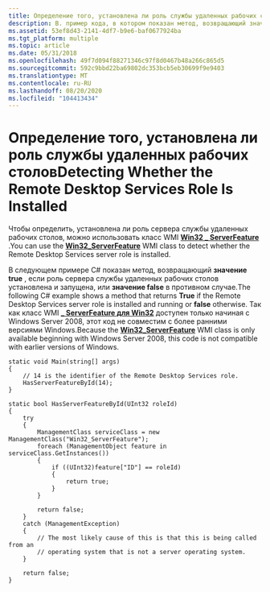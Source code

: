 ```yaml
---
title: Определение того, установлена ли роль службы удаленных рабочих столов
description: В. пример кода, в котором показан метод, возвращающий значение true, если роль сервера службы удаленных рабочих столов установлена и запущена, или значение false в противном случае, начиная с Windows Server 2008.
ms.assetid: 53ef8d43-2141-4df7-b9e6-baf0677924ba
ms.tgt_platform: multiple
ms.topic: article
ms.date: 05/31/2018
ms.openlocfilehash: 49f7d094f88271346c97f8d0467b48a266c865d5
ms.sourcegitcommit: 592c9bbd22ba69802dc353bcb5eb30699f9e9403
ms.translationtype: MT
ms.contentlocale: ru-RU
ms.lasthandoff: 08/20/2020
ms.locfileid: "104413434"
---
```

# <a name="detecting-whether-the-remote-desktop-services-role-is-installed"></a><span data-ttu-id="303bb-103">Определение того, установлена ли роль службы удаленных рабочих столов</span><span class="sxs-lookup"><span data-stu-id="303bb-103">Detecting Whether the Remote Desktop Services Role Is Installed</span></span>

<span data-ttu-id="303bb-104">Чтобы определить, установлена ли роль сервера службы удаленных рабочих столов, можно использовать класс WMI [**Win32 \_ ServerFeature**](/windows/desktop/WmiSdk/win32-serverfeature) .</span><span class="sxs-lookup"><span data-stu-id="303bb-104">You can use the [**Win32\_ServerFeature**](/windows/desktop/WmiSdk/win32-serverfeature) WMI class to detect whether the Remote Desktop Services server role is installed.</span></span>

<span data-ttu-id="303bb-105">В следующем примере C# показан метод, возвращающий **значение true** , если роль сервера службы удаленных рабочих столов установлена и запущена, или **значение false** в противном случае.</span><span class="sxs-lookup"><span data-stu-id="303bb-105">The following C# example shows a method that returns **True** if the Remote Desktop Services server role is installed and running or **false** otherwise.</span></span> <span data-ttu-id="303bb-106">Так как класс WMI [**\_ ServerFeature для Win32**](/windows/desktop/WmiSdk/win32-serverfeature) доступен только начиная с Windows Server 2008, этот код не совместим с более ранними версиями Windows.</span><span class="sxs-lookup"><span data-stu-id="303bb-106">Because the [**Win32\_ServerFeature**](/windows/desktop/WmiSdk/win32-serverfeature) WMI class is only available beginning with Windows Server 2008, this code is not compatible with earlier versions of Windows.</span></span>


```CSharp
static void Main(string[] args)
{
    // 14 is the identifier of the Remote Desktop Services role.
    HasServerFeatureById(14);
}

static bool HasServerFeatureById(UInt32 roleId)
{
    try
    {
        ManagementClass serviceClass = new ManagementClass("Win32_ServerFeature");
        foreach (ManagementObject feature in serviceClass.GetInstances())
        {
            if ((UInt32)feature["ID"] == roleId)
            {
                return true;
            }
        }

        return false;
    }
    catch (ManagementException)
    {
        // The most likely cause of this is that this is being called from an 
        // operating system that is not a server operating system.
    }

    return false;
}

```



 

 